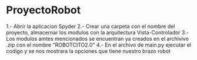# ProyectoRobot
1.- Abrir la aplicacion Spyder 
2.- Crear una carpeta con el nombre del proyecto, almacernar los modulos con la arquitectura Vista-Controlador
3.- Los modulos amtes mencionados se encuentran ya creados en el archivivo .zip con el nombre "ROBOTCITO2.0"
4.- En el archivo de main.py ejecutar el codigo y se nos mostrara la opciones que tiene nuestro brazo robot 

